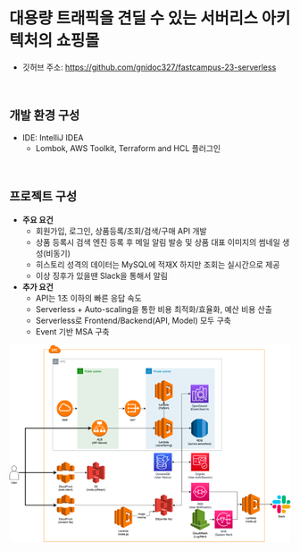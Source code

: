 # 대용량 트래픽을 견딜 수 있는 서버리스 아키텍처의 쇼핑몰

 - 깃허브 주소: https://github.com/gnidoc327/fastcampus-23-serverless

<br/>

## 개발 환경 구성

 - IDE: IntelliJ IDEA
    - Lombok, AWS Toolkit, Terraform and HCL 플러그인

<br/>

## 프로젝트 구성

 - __주요 요건__
   - 회원가입, 로그인, 상품등록/조회/검색/구매 API 개발
   - 상품 등록시 검색 엔진 등록 후 메일 알림 발송 및 상품 대표 이미지의 썸네일 생성(비동기)
   - 히스토리 성격의 데이터는 MySQL에 적재X 하지만 조회는 실시간으로 제공
   - 이상 징후가 있을땐 Slack을 통해서 알림
 - __추가 요건__
   - API는 1초 이하의 빠른 응답 속도
   - Serverless + Auto-scaling을 통한 비용 최적화/효율화, 예산 비용 산출
   - Serverless로 Frontend/Backend(API, Model) 모두 구축
   - Event 기반 MSA 구축

<div align="center">
   <img src="./images/Lambda_Architecture.PNG">
</div>
<br/>

